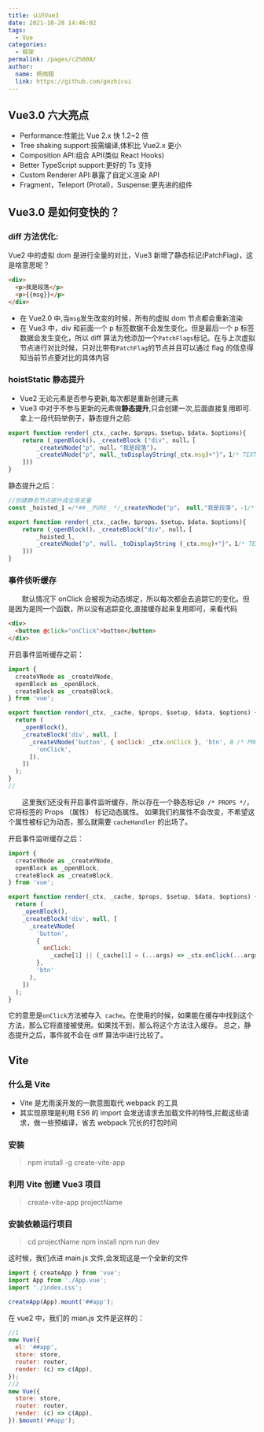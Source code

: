 ```yaml
---
title: 认识Vue3
date: 2021-10-28 14:46:02
tags:
  - Vue
categories:
  - 框架
permalink: /pages/c25008/
author:
  name: 杨雨翔
  link: https://github.com/gezhicui
---
```


## Vue3.0 六大亮点

- Performance:性能比 Vue 2.x 快 1.2~2 倍
- Tree shaking support:按需编译,体积比 Vue2.x 更小
- Composition API:组合 API(类似 React Hooks)
- Better TypeScript support:更好的 Ts 支持
- Custom Renderer API:暴露了自定义渲染 API
- Fragment，Teleport (Protal)，Suspense:更先进的组件

## Vue3.0 是如何变快的？

### diff 方法优化:

Vue2 中的虚拟 dom 是进行全量的对比，Vue3 新增了静态标记(PatchFlag)，这是啥意思呢？

```html
<div>
  <p>我是段落</p>
  <p>{{msg}}</p>
</div>
```

- 在 Vue2.0 中,当`msg`发生改变的时候，所有的虚拟 dom 节点都会重新渲染
- 在 Vue3 中，div 和前面一个 p 标签数据不会发生变化，但是最后一个 p 标签数据会发生变化，所以 diff 算法为他添加一个`PatchFlags`标记。在与上次虚拟节点进行对比时候，只对比带有`PatchFlag`的节点并且可以通过 flag 的信息得知当前节点要对比的具体内容

### hoistStatic 静态提升

- Vue2 无论元素是否参与更新,每次都是重新创建元素
- Vue3 中对于不参与更新的元素做**静态提升**,只会创建一次,后面直接复用即可.
  拿上一段代码举例子，静态提升之前:

```js
export function render(_ctx,_cache，$props，$setup，$data，$options){
    return (_openBlock()，_createBlock ("div", null，[
        _createVNode("p", null，"我是段落")，
        _createVNode("p", null,_toDisplayString(_ctx.msg)+"}"，1/* TEXT*/)
    ]))
}
```

静态提升之后：

```js
//创建静态节点提升成全局变量
const _hoisted_1 =/*##__PURE_ */_createVNode("p"， null,"我是段落"，-1/* HOISTED */)

export function render(_ctx,_cache，$props，$setup，$data，$options){
    return (_openBlock()，_createBlock("div", null，[
        _hoisted_l,
        _createVNode("p", null，_toDisplayString (_ctx.msg)+"}"，1/* TEXT*/)
    ]))
}
```

### 事件侦听缓存

&emsp;&emsp;默认情况下 onClick 会被视为动态绑定，所以每次都会去追踪它的变化。但是因为是同一个函数，所以没有追踪变化,直接缓存起来复用即可，来看代码

```html
<div>
  <button @click="onClick">button</button>
</div>
```

开启事件监听缓存之前：

```js
import {
  createVNode as _createVNode,
  openBlock as _openBlock,
  createBlock as _createBlock,
} from 'vue';

export function render(_ctx, _cache, $props, $setup, $data, $options) {
  return (
    _openBlock(),
    _createBlock('div', null, [
      _createVNode('button', { onClick: _ctx.onClick }, 'btn', 8 /* PROPS */, [
        'onClick',
      ]),
    ])
  );
}
//
```

&emsp;&emsp;这里我们还没有开启事件监听缓存，所以存在一个静态标记`8 /* PROPS */`，它将标签的 Props （属性） 标记动态属性。
如果我们的属性不会改变，不希望这个属性被标记为动态，那么就需要 `cacheHandler` 的出场了。

开启事件监听缓存之后：

```js
import {
  createVNode as _createVNode,
  openBlock as _openBlock,
  createBlock as _createBlock,
} from 'vue';

export function render(_ctx, _cache, $props, $setup, $data, $options) {
  return (
    _openBlock(),
    _createBlock('div', null, [
      _createVNode(
        'button',
        {
          onClick:
            _cache[1] || (_cache[1] = (...args) => _ctx.onClick(...args)),
        },
        'btn'
      ),
    ])
  );
}
```

它的意思是`onClick`方法被存入` cache`。在使用的时候，如果能在缓存中找到这个方法，那么它将直接被使用。如果找不到，那么将这个方法注入缓存。
总之，静态提升之后，事件就不会在 diff 算法中进行比较了。

## Vite

### 什么是 Vite

- Vite 是尤雨溪开发的一款意图取代 webpack 的工具
- 其实现原理是利用 ES6 的 import 会发送请求去加载文件的特性,拦截这些请求，做一些预编译，省去 webpack 冗长的打包时间

### 安装

> npm install -g create-vite-app

### 利用 Vite 创建 Vue3 项目

> create-vite-app projectName

### 安装依赖运行项目

> cd projectName
> npm install
> npm run dev

这时候，我们点进 main.js 文件,会发现这是一个全新的文件

```js
import { createApp } from 'vue';
import App from './App.vue';
import './index.css';

createApp(App).mount('##app');
```

在 vue2 中，我们的 mian.js 文件是这样的：

```js
//1
new Vue({
  el: '##app',
  store: store,
  router: router,
  render: (c) => c(App),
});
//2
new Vue({
  store: store,
  router: router,
  render: (c) => c(App),
}).$mount('##app');
```
